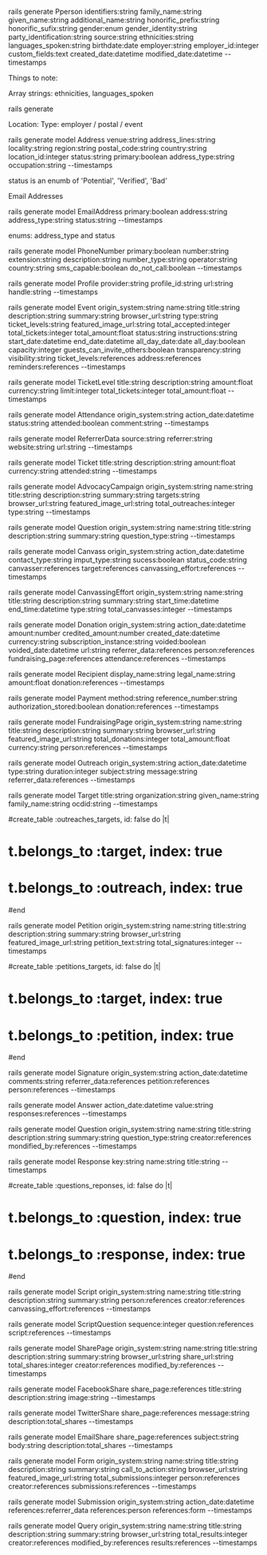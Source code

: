 
rails generate Pperson identifiers:string family_name:string given_name:string additional_name:string honorific_prefix:string honorific_sufix:string gender:enum gender_identity:string party_identification:string source:string ethnicities:string languages_spoken:string birthdate:date employer:string employer_id:integer custom_fields:text created_date:datetime modified_date:datetime --timestamps




Things to note:

Array strings: ethnicities, languages_spoken

rails generate


Location:
Type: employer / postal / event

rails generate model Address venue:string address_lines:string locality:string region:string postal_code:string country:string location_id:integer status:string primary:boolean address_type:string occupation:string --timestamps

status is an enumb of 'Potential', 'Verified', 'Bad'

Email Addresses




rails generate model EmailAddress primary:boolean address:string address_type:string status:string --timestamps

enums: address_type and status

rails generate model PhoneNumber primary:boolean number:string extension:string description:string number_type:string operator:string country:string sms_capable:boolean do_not_call:boolean --timestamps


rails generate model Profile provider:string profile_id:string url:string handle:string --timestamps



rails generate model Event origin_system:string name:string title:string description:string summary:string browser_url:string type:string ticket_levels:string featured_image_url:string total_accepted:integer total_tickets:integer total_amount:float status:string instructions:string start_date:datetime end_date:datetime all_day_date:date all_day:boolean capacity:integer guests_can_invite_others:boolean transparency:string visibility:string ticket_levels:references address:references reminders:references  --timestamps

rails generate model TicketLevel title:string description:string amount:float currency:string limit:integer total_tickets:integer total_amount:float --timestamps

rails generate model Attendance origin_system:string action_date:datetime status:string attended:boolean comment:string --timestamps

rails generate model ReferrerData source:string referrer:string website:string url:string --timestamps

rails generate model Ticket title:string description:string amount:float currency:string attended:string --timestamps

rails generate model AdvocacyCampaign origin_system:string name:string title:string description:string summary:string targets:string browser_url:string featured_image_url:string total_outreaches:integer type:string --timestamps


rails generate model Question origin_system:string name:string title:string description:string summary:string question_type:string --timestamps

rails generate model Canvass origin_system:string action_date:datetime contact_type:string imput_type:string sucess:boolean status_code:string
canvasser:references target:references canvassing_effort:references --timestamps

rails generate model CanvassingEffort origin_system:string name:string title:string description:string summary:string start_time:datetime end_time:datetime type:string total_canvasses:integer --timestamps


rails generate model Donation origin_system:string action_date:datetime amount:number credited_amount:number created_date:datetime currency:string subscription_instance:string voided:boolean voided_date:datetime url:string referrer_data:references person:references fundraising_page:references attendance:references --timestamps

rails generate model Recipient display_name:string legal_name:string amount:float donation:references --timestamps

rails generate model Payment method:string reference_number:string authorization_stored:boolean donation:references --timestamps

rails generate model FundraisingPage origin_system:string name:string title:string description:string summary:string browser_url:string featured_image_url:string total_donations:integer total_amount:float currency:string person:references --timestamps

rails generate model Outreach origin_system:string action_date:datetime type:string duration:integer subject:string message:string referrer_data:references --timestamps

rails generate model Target title:string organization:string given_name:string family_name:string ocdid:string --timestamps

#create_table :outreaches_targets, id: false do |t|
#  t.belongs_to :target, index: true
#  t.belongs_to :outreach, index: true
#end


rails generate model Petition origin_system:string name:string title:string description:string summary:string browser_url:string featured_image_url:string petition_text:string total_signatures:integer --timestamps

#create_table :petitions_targets, id: false do |t|
#  t.belongs_to :target, index: true
#  t.belongs_to :petition, index: true
#end

rails generate model Signature origin_system:string action_date:datetime comments:string referrer_data:references petition:references person:references --timestamps

rails generate model Answer action_date:datetime value:string responses:references --timestamps

rails generate model Question origin_system:string name:string title:string description:string summary:string question_type:string creator:references mondified_by:references --timestamps

rails generate model Response key:string name:string title:string --timestamps

#create_table :questions_reponses, id: false do |t|
#  t.belongs_to :question, index: true
#  t.belongs_to :response, index: true
#end

rails generate model Script origin_system:string name:string title:string description:string summary:string person:references creator:references canvassing_effort:references --timestamps


rails generate model ScriptQuestion sequence:integer question:references script:references --timestamps



rails generate model SharePage origin_system:string name:string title:string description:string summary:string browser_url:string share_url:string total_shares:integer creator:references modified_by:references --timestamps

rails generate model FacebookShare share_page:references title:string description:string image:string --timestamps

rails generate model TwitterShare share_page:references message:string description:total_shares --timestamps

rails generate model EmailShare share_page:references subject:string body:string description:total_shares --timestamps



rails generate model Form origin_system:string name:string title:string description:string summary:string call_to_action:string browser_url:string featured_image_url:string total_submissions:integer person:references creator:references submissions:references --timestamps

rails generate model Submission origin_system:string action_date:datetime references:referrer_data references:person references:form --timestamps


rails generate model Query origin_system:string name:string title:string description:string summary:string browser_url:string total_results:integer creator:references modified_by:references results:references --timestamps
